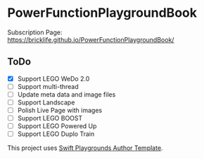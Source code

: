 # PowerFunctionPlaygroundBook

Subscription Page: https://bricklife.github.io/PowerFunctionPlaygroundBook/

## ToDo

- [x] Support LEGO WeDo 2.0
- [ ] Support multi-thread
- [ ] Update meta data and image files
- [ ] Support Landscape
- [ ] Polish Live Page with images
- [ ] Support LEGO BOOST
- [ ] Support LEGO Powered Up
- [ ] Support LEGO Duplo Train

This project uses [Swift Playgrounds Author Template](https://developer.apple.com/download/more/?=Swift%20Playgrounds%20Author%20Template).
